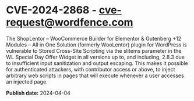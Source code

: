 # CVE-2024-2868 - cve-request@wordfence.com

The ShopLentor – WooCommerce Builder for Elementor & Gutenberg +12 Modules – All in One Solution (formerly WooLentor) plugin for WordPress is vulnerable to Stored Cross-Site Scripting via the slitems parameter in the WL Special Day Offer Widget in all versions up to, and including, 2.8.3 due to insufficient input sanitization and output escaping. This makes it possible for authenticated attackers, with contributor access or above, to inject arbitrary web scripts in pages that will execute whenever a user accesses an injected page.

**Publish date:** 2024-04-04

